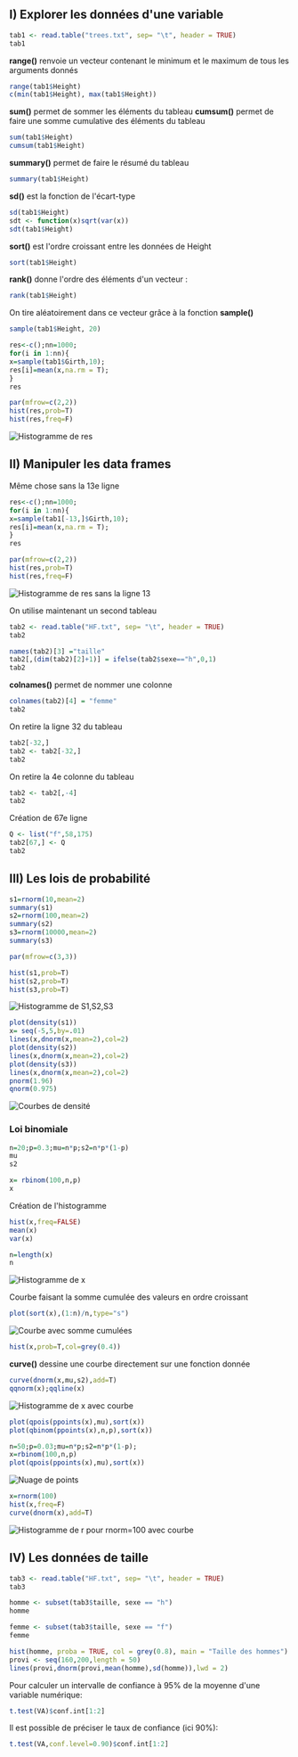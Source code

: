 ## I) Explorer les données d'une variable

```R
tab1 <- read.table("trees.txt", sep= "\t", header = TRUE)
tab1
```

**range()** renvoie un vecteur contenant le minimum et le maximum de tous les arguments donnés

```R
range(tab1$Height)
c(min(tab1$Height), max(tab1$Height))
```

**sum()** permet de sommer les éléments du tableau
**cumsum()** permet de faire une somme cumulative des éléments du tableau

```R
sum(tab1$Height)
cumsum(tab1$Height)
```

**summary()** permet de faire le résumé du tableau

```R
summary(tab1$Height)
```

**sd()** est la fonction de l'écart-type

```R
sd(tab1$Height)
sdt <- function(x)sqrt(var(x))
sdt(tab1$Height) 
```

**sort()** est l'ordre croissant entre les données de Height

```R
sort(tab1$Height)
```

**rank()** donne l'ordre des éléments d'un vecteur : 

```R
rank(tab1$Height)
```

On tire aléatoirement dans ce vecteur grâce à la fonction **sample()**

```R
sample(tab1$Height, 20)

res<-c();nn=1000;
for(i in 1:nn){ 
x=sample(tab1$Girth,10);
res[i]=mean(x,na.rm = T);
}
res

par(mfrow=c(2,2))
hist(res,prob=T)
hist(res,freq=F)
```
![Histogramme de res](Images/1.JPG)

## II) Manipuler les data frames

Même chose sans la 13e ligne

```R
res<-c();nn=1000;  
for(i in 1:nn){ 
x=sample(tab1[-13,]$Girth,10); 
res[i]=mean(x,na.rm = T);
}
res

par(mfrow=c(2,2))
hist(res,prob=T)
hist(res,freq=F)
```
![Histogramme de res sans la ligne 13](Images/2.JPG)

On utilise maintenant un second tableau

```R
tab2 <- read.table("HF.txt", sep= "\t", header = TRUE)
tab2

names(tab2)[3] ="taille"
tab2[,(dim(tab2)[2]+1)] = ifelse(tab2$sexe=="h",0,1)
tab2
```
**colnames()** permet de nommer une colonne

```R
colnames(tab2)[4] = "femme"
tab2
```
On retire la ligne 32 du tableau

```R
tab2[-32,]
tab2 <- tab2[-32,]
tab2
```
On retire la 4e colonne du tableau
```R
tab2 <- tab2[,-4]
tab2
```
Création de 67e ligne
```R
Q <- list("f",58,175)
tab2[67,] <- Q
tab2
```

## III) Les lois de probabilité

```R
s1=rnorm(10,mean=2)
summary(s1)
s2=rnorm(100,mean=2)
summary(s2)
s3=rnorm(10000,mean=2)
summary(s3)

par(mfrow=c(3,3))

hist(s1,prob=T)
hist(s2,prob=T)
hist(s3,prob=T)
```

![Histogramme de S1,S2,S3](Images/3.JPG)

```R
plot(density(s1))
x= seq(-5,5,by=.01)
lines(x,dnorm(x,mean=2),col=2) 
plot(density(s2))
lines(x,dnorm(x,mean=2),col=2)
plot(density(s3))
lines(x,dnorm(x,mean=2),col=2)
pnorm(1.96)
qnorm(0.975)
```
![Courbes de densité](Images/4.JPG)

### Loi binomiale

```R
n=20;p=0.3;mu=n*p;s2=n*p*(1-p)
mu
s2

x= rbinom(100,n,p)
x
```
Création de l'histogramme
```R
hist(x,freq=FALSE)
mean(x)
var(x)

n=length(x)
n
```
![Histogramme de x](Images/5.JPG)

Courbe faisant la somme cumulée des valeurs en ordre croissant

```R
plot(sort(x),(1:n)/n,type="s")
```
![Courbe avec somme cumulées](Images/6.JPG)

```R
hist(x,prob=T,col=grey(0.4))
```

**curve()** dessine une courbe directement sur une fonction donnée

```R
curve(dnorm(x,mu,s2),add=T)  
qqnorm(x);qqline(x)
```
![Histogramme de x avec courbe](Images/7.JPG)

```R
plot(qpois(ppoints(x),mu),sort(x))
plot(qbinom(ppoints(x),n,p),sort(x))

n=50;p=0.03;mu=n*p;s2=n*p*(1-p);
x=rbinom(100,n,p)
plot(qpois(ppoints(x),mu),sort(x))
```
![Nuage de points](Images/8.JPG)

```R
x=rnorm(100)
hist(x,freq=F)
curve(dnorm(x),add=T)
```
![Histogramme de r pour rnorm=100 avec courbe](Images/9.JPG)

## IV) Les données de taille

```R
tab3 <- read.table("HF.txt", sep= "\t", header = TRUE)
tab3

homme <- subset(tab3$taille, sexe == "h") 
homme

femme <- subset(tab3$taille, sexe == "f")
femme

hist(homme, proba = TRUE, col = grey(0.8), main = "Taille des hommes")
provi <- seq(160,200,length = 50)
lines(provi,dnorm(provi,mean(homme),sd(homme)),lwd = 2)
```

Pour calculer un intervalle de confiance à 95% de la moyenne d'une variable numérique:

```R
t.test(VA)$conf.int[1:2]
```

Il est possible de préciser le taux de confiance (ici 90%):

```R
t.test(VA,conf.level=0.90)$conf.int[1:2]
```